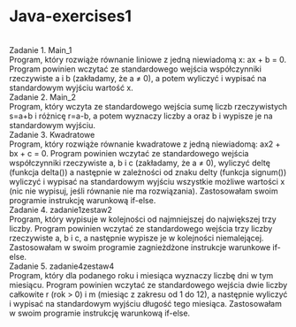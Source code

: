 # Java-exercises1
<br>
Zadanie 1. Main_1<br>
Program, który rozwiąże równanie liniowe z jedną niewiadomą x: ax + b = 0.
Program powinien wczytać ze standardowego wejścia współczynniki rzeczywiste a i b (zakładamy, że a ≠ 0),
a potem wyliczyć i wypisać na standardowym wyjściu wartość x.
<br>
Zadanie 2. Main_2<br>
Program, który wczyta ze standardowego wejścia sumę liczb rzeczywistych s=a+b i różnicę r=a-b,
a potem wyznaczy liczby a oraz b i wypisze je na standardowym wyjściu.
<br>
Zadanie 3. Kwadratowe<br>
Program, który rozwiąże równanie kwadratowe z jedną niewiadomą: ax2 + bx + c = 0.
Program powinien wczytać ze standardowego wejścia współczynniki rzeczywiste a, b i c (zakładamy, że a ≠ 0), wyliczyć deltę (funkcja delta()) a następnie w zależności od znaku delty (funkcja signum()) wyliczyć i wypisać na standardowym wyjściu wszystkie możliwe wartości x (nic nie wypisuj, jeśli równanie nie ma rozwiązania).
Zastosowałam swoim programie instrukcję warunkową if-else.
<br>
Zadanie 4. zadanie1zestaw2<br>
Program, który wypisuje w kolejności od najmniejszej do największej trzy liczby.
Program powinien wczytać ze standardowego wejścia trzy liczby rzeczywiste a, b i c, a następnie wypisze je w kolejności niemalejącej.
Zastosowałam w swoim programie zagnieżdżone instrukcje warunkowe if-else.
<br>
Zadanie 5. zadanie4zestaw4<br>
Program, który dla podanego roku i miesiąca wyznaczy liczbę dni w tym miesiącu.
Program powinien wczytać ze standardowego wejścia dwie liczby całkowite r (rok > 0) i m (miesiąc z zakresu od 1 do 12), a następnie wyliczyć i wypisać na standardowym wyjściu długość tego miesiąca.
Zastosowałam w swoim programie instrukcję warunkową if-else.
